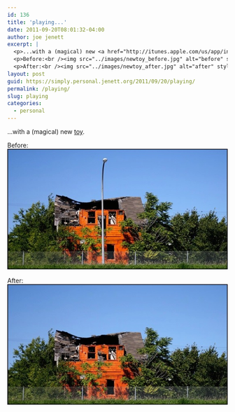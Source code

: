 ```yaml
---
id: 136
title: 'playing...'
date: 2011-09-20T08:01:32-04:00
author: joe jenett
excerpt: |
  <p>...with a (magical) new <a href="http://itunes.apple.com/us/app/inpaint/id415492014">toy</a>.</p>
  <p>Before:<br /><img src="../images/newtoy_before.jpg" alt="before" style="border:none;" /></p>
  <p>After:<br /><img src="../images/newtoy_after.jpg" alt="after" style="border:none;" /></p>
layout: post
guid: https://simply.personal.jenett.org/2011/09/20/playing/
permalink: /playing/
slug: playing
categories:
  - personal
---
```

...with a (magical) new [toy](http://itunes.apple.com/us/app/inpaint/id415492014).

Before:  
<img src="../images/newtoy_before.jpg" alt="before" style="border:none;" /> 

After:  
<img src="../images/newtoy_after.jpg" alt="after" style="border:none;" />